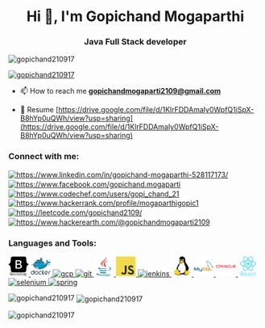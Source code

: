 <h1 align="center">Hi 👋, I'm Gopichand Mogaparthi</h1>
<h3 align="center">Java Full Stack developer</h3>

<p align="left"> <img src="https://komarev.com/ghpvc/?username=gopichand210917&label=Profile%20views&color=0e75b6&style=flat" alt="gopichand210917" /> </p>

<p align="left"> <a href="https://github.com/ryo-ma/github-profile-trophy"><img src="https://github-profile-trophy.vercel.app/?username=gopichand210917" alt="gopichand210917" /></a> </p>

- 📫 How to reach me **gopichandmogaparti2109@gmail.com**

- 📄 Resume [https://drive.google.com/file/d/1KlrFDDAmaIy0WpfQ1iSpX-B8hYp0uQWh/view?usp=sharing](https://drive.google.com/file/d/1KlrFDDAmaIy0WpfQ1iSpX-B8hYp0uQWh/view?usp=sharing)

<h3 align="left">Connect with me:</h3>
<p align="left">
<a href="https://linkedin.com/in/https://www.linkedin.com/in/gopichand-mogaparthi-528117173/" target="blank"><img align="center" src="https://raw.githubusercontent.com/rahuldkjain/github-profile-readme-generator/master/src/images/icons/Social/linked-in-alt.svg" alt="https://www.linkedin.com/in/gopichand-mogaparthi-528117173/" height="30" width="40" /></a>
<a href="https://fb.com/https://www.facebook.com/gopichand.mogaparti" target="blank"><img align="center" src="https://raw.githubusercontent.com/rahuldkjain/github-profile-readme-generator/master/src/images/icons/Social/facebook.svg" alt="https://www.facebook.com/gopichand.mogaparti" height="30" width="40" /></a>
<a href="https://www.codechef.com/users/https://www.codechef.com/users/gopi_chand_21" target="blank"><img align="center" src="https://cdn.jsdelivr.net/npm/simple-icons@3.1.0/icons/codechef.svg" alt="https://www.codechef.com/users/gopi_chand_21" height="30" width="40" /></a>
<a href="https://www.hackerrank.com/https://www.hackerrank.com/profile/mogaparthigopic1" target="blank"><img align="center" src="https://raw.githubusercontent.com/rahuldkjain/github-profile-readme-generator/master/src/images/icons/Social/hackerrank.svg" alt="https://www.hackerrank.com/profile/mogaparthigopic1" height="30" width="40" /></a>
<a href="https://www.leetcode.com/https://leetcode.com/gopichand2109/" target="blank"><img align="center" src="https://raw.githubusercontent.com/rahuldkjain/github-profile-readme-generator/master/src/images/icons/Social/leet-code.svg" alt="https://leetcode.com/gopichand2109/" height="30" width="40" /></a>
<a href="https://www.hackerearth.com/https://www.hackerearth.com/@gopichandmogaparti2109" target="blank"><img align="center" src="https://raw.githubusercontent.com/rahuldkjain/github-profile-readme-generator/master/src/images/icons/Social/hackerearth.svg" alt="https://www.hackerearth.com/@gopichandmogaparti2109" height="30" width="40" /></a>
</p>

<h3 align="left">Languages and Tools:</h3>
<p align="left"> <a href="https://getbootstrap.com" target="_blank" rel="noreferrer"> <img src="https://raw.githubusercontent.com/devicons/devicon/master/icons/bootstrap/bootstrap-plain-wordmark.svg" alt="bootstrap" width="40" height="40"/> </a> <a href="https://www.docker.com/" target="_blank" rel="noreferrer"> <img src="https://raw.githubusercontent.com/devicons/devicon/master/icons/docker/docker-original-wordmark.svg" alt="docker" width="40" height="40"/> </a> <a href="https://cloud.google.com" target="_blank" rel="noreferrer"> <img src="https://www.vectorlogo.zone/logos/google_cloud/google_cloud-icon.svg" alt="gcp" width="40" height="40"/> </a> <a href="https://git-scm.com/" target="_blank" rel="noreferrer"> <img src="https://www.vectorlogo.zone/logos/git-scm/git-scm-icon.svg" alt="git" width="40" height="40"/> </a> <a href="https://www.java.com" target="_blank" rel="noreferrer"> <img src="https://raw.githubusercontent.com/devicons/devicon/master/icons/java/java-original.svg" alt="java" width="40" height="40"/> </a> <a href="https://developer.mozilla.org/en-US/docs/Web/JavaScript" target="_blank" rel="noreferrer"> <img src="https://raw.githubusercontent.com/devicons/devicon/master/icons/javascript/javascript-original.svg" alt="javascript" width="40" height="40"/> </a> <a href="https://www.jenkins.io" target="_blank" rel="noreferrer"> <img src="https://www.vectorlogo.zone/logos/jenkins/jenkins-icon.svg" alt="jenkins" width="40" height="40"/> </a> <a href="https://www.linux.org/" target="_blank" rel="noreferrer"> <img src="https://raw.githubusercontent.com/devicons/devicon/master/icons/linux/linux-original.svg" alt="linux" width="40" height="40"/> </a> <a href="https://www.mysql.com/" target="_blank" rel="noreferrer"> <img src="https://raw.githubusercontent.com/devicons/devicon/master/icons/mysql/mysql-original-wordmark.svg" alt="mysql" width="40" height="40"/> </a> <a href="https://www.oracle.com/" target="_blank" rel="noreferrer"> <img src="https://raw.githubusercontent.com/devicons/devicon/master/icons/oracle/oracle-original.svg" alt="oracle" width="40" height="40"/> </a> <a href="https://reactjs.org/" target="_blank" rel="noreferrer"> <img src="https://raw.githubusercontent.com/devicons/devicon/master/icons/react/react-original-wordmark.svg" alt="react" width="40" height="40"/> </a> <a href="https://www.selenium.dev" target="_blank" rel="noreferrer"> <img src="https://raw.githubusercontent.com/detain/svg-logos/780f25886640cef088af994181646db2f6b1a3f8/svg/selenium-logo.svg" alt="selenium" width="40" height="40"/> </a> <a href="https://spring.io/" target="_blank" rel="noreferrer"> <img src="https://www.vectorlogo.zone/logos/springio/springio-icon.svg" alt="spring" width="40" height="40"/> </a> </p>

<p><img align="left" src="https://github-readme-stats.vercel.app/api/top-langs?username=gopichand210917&show_icons=true&locale=en&layout=compact" alt="gopichand210917" /></p>

<p>&nbsp;<img align="center" src="https://github-readme-stats.vercel.app/api?username=gopichand210917&show_icons=true&locale=en" alt="gopichand210917" /></p>

<p><img align="center" src="https://github-readme-streak-stats.herokuapp.com/?user=gopichand210917&" alt="gopichand210917" /></p>
